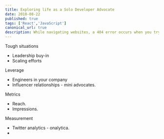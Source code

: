 ```yaml
---
title: Exploring life as a Solo Developer Advocate
date: 2018-08-22
published: true
tags: ['React','JavaScript']
canonical_url: true
description: While navigating websites, a 404 error occurs when you try to reach a page that does not exist. When working with websites with dynamic routes like with React, you can end up with a page that’s not properly rendered or a complete error page that isn’t very friendly.
---
```




Tough situations

- Leadership buy-in 
- Scaling efforts


Leverage
- Engineers in your company
- Influencer relationships - mini advocates.

Metrics
- Reach.
- Impressions. 

Measurement
- Twitter analytics - onalytica. 
- 